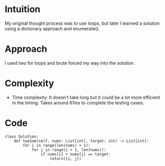 # Intuition
<!-- Describe your first thoughts on how to solve this problem. -->
My original thought process was to use loops, but later I learned
a solution using a dictionary approach and enumerate(). 

# Approach
I used two for loops and brute forced my way into the solution.

# Complexity
- Time complexity:
It doesn't take long but it could be a lot more efficient in the timing.
Takes around 61ms to complete the testing cases.

# Code
```
class Solution:
    def twoSum(self, nums: List[int], target: int) -> List[int]:
        for i in range(len(nums) + 1):
            for j in range(i + 1, len(nums)):
                if nums[i] + nums[j] == target:
                    return([i, j])
```

